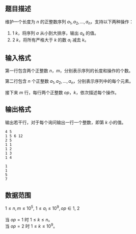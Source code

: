 ## 题目描述

维护一个长度为 $n$ 的正整数序列 $a_1,a_2,\dots,a_n$，支持以下两种操作：

1. $1~k$，将序列 $a$ 从小到大排序，输出 $a_k$ 的值。
2. $2~k$，将所有严格大于 $k$ 的数 $a_i$ 减去 $k$。

## 输入格式

第一行包含两个正整数 $n$，$m$，分别表示序列的长度和操作的个数。

第二行包含 $n$ 个正整数 $a_1,a_2,\dots,a_n$，分别表示序列中的每个元素。

接下来 $m$ 行，每行两个正整数 $op$，$k$，依次描述每个操作。

## 输出格式

输出若干行，对于每个询问输出一行一个整数，即第 $k$ 小的值。

```input1
4 5
1 5 6 12
2 5
1 1
1 2
1 3
1 4
```
```output1
1
1
5
7
```

## 数据范围

$1 \le n,m \le 10^5,~1 \le a_i \le 10^9,op \in {1,~2}$

当 $op = 1$ 时 $1 \le k \le n$。  
当 $op = 2$ 时 $1 \le k \le 10^9$。
